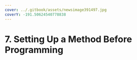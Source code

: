 ```yaml
---
cover: ../.gitbook/assets/newsimage391497.jpg
coverY: -191.50624540778838
---
```


# 7. Setting Up a Method Before Programming


